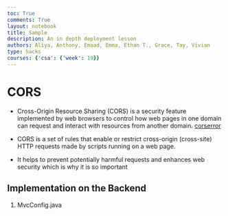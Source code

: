 ```yaml
---
toc: True
comments: True
layout: notebook
title: Sample
description: An in depth deployment lesson
authors: Aliya, Anthony, Emaad, Emma, Ethan T., Grace, Tay, Vivian
type: hacks
courses: {'csa': {'week': 19}}
---
```


# CORS
- Cross-Origin Resource Sharing (CORS) is a security feature implemented by web browsers to control how web pages in one domain can request and interact with resources from another domain.
[corserror](/images/cors.png)

- CORS is a set of rules that enable or restrict cross-origin (cross-site) HTTP requests made by scripts running on a web page. 
- It helps to prevent potentially harmful requests and enhances web security which is why it is so important

## Implementation on the Backend
1. MvcConfig.java
